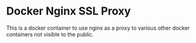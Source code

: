 # Docker Nginx SSL Proxy

This is a docker container to use nginx as a proxy 
to various other docker containers not visible to the public.